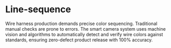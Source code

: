 # Line-sequence
Wire harness production demands precise color sequencing. Traditional manual checks are prone to errors. The smart camera system uses machine vision and algorithms to automatically detect and verify wire colors against standards, ensuring zero-defect product release with 100% accuracy.
